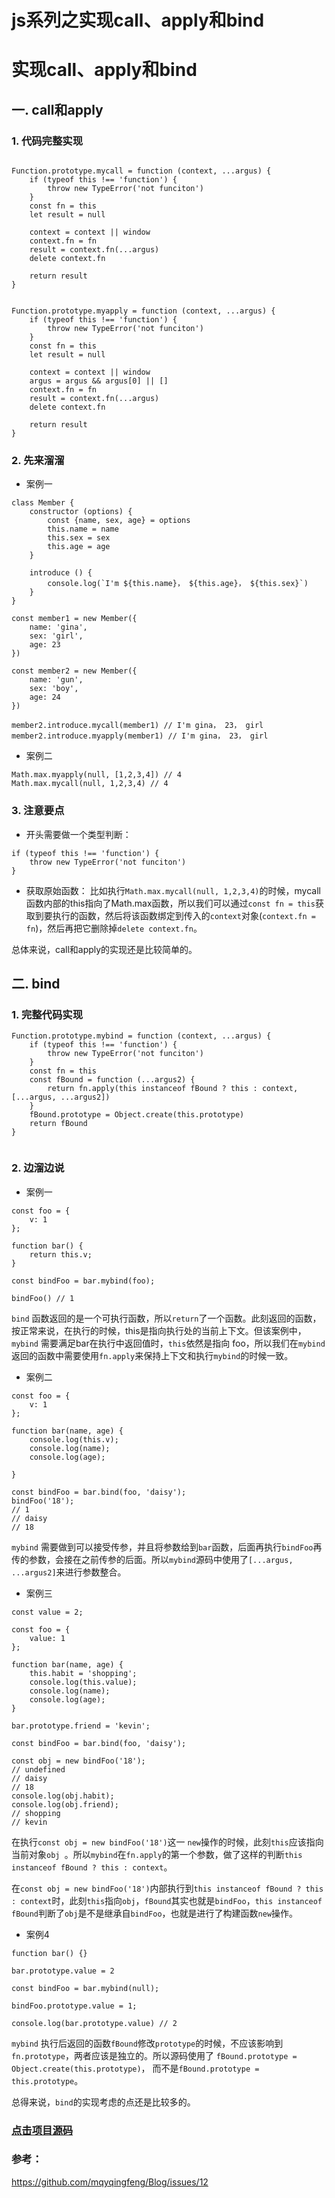 # js系列之实现call、apply和bind

# 实现call、apply和bind

## 一. call和apply

### 1. 代码完整实现

```

Function.prototype.mycall = function (context, ...argus) {
    if (typeof this !== 'function') {
        throw new TypeError('not funciton')
    }
    const fn = this
    let result = null

    context = context || window
    context.fn = fn
    result = context.fn(...argus)
    delete context.fn
    
    return result
}


Function.prototype.myapply = function (context, ...argus) {
    if (typeof this !== 'function') {
        throw new TypeError('not funciton')
    }
    const fn = this
    let result = null

    context = context || window
    argus = argus && argus[0] || []
    context.fn = fn
    result = context.fn(...argus)
    delete context.fn
    
    return result
}
```

### 2. 先来溜溜

* 案例一
```
class Member {
    constructor (options) {
        const {name, sex, age} = options
        this.name = name
        this.sex = sex
        this.age = age
    }

    introduce () {
        console.log(`I'm ${this.name}， ${this.age}， ${this.sex}`)
    }
}

const member1 = new Member({
    name: 'gina',
    sex: 'girl',
    age: 23
})

const member2 = new Member({
    name: 'gun',
    sex: 'boy',
    age: 24
})

member2.introduce.mycall(member1) // I'm gina， 23， girl
member2.introduce.myapply(member1) // I'm gina， 23， girl

```

* 案例二
```
Math.max.myapply(null, [1,2,3,4]) // 4
Math.max.mycall(null, 1,2,3,4) // 4
```


### 3. 注意要点

* 开头需要做一个类型判断：
```
if (typeof this !== 'function') {
    throw new TypeError('not funciton')
}
```
* 获取原始函数： 比如执行```Math.max.mycall(null, 1,2,3,4)```的时候，mycall函数内部的this指向了Math.max函数，所以我们可以通过```const fn = this```获取到要执行的函数，然后将该函数绑定到传入的```context```对象(```context.fn = fn```)，然后再把它删除掉```delete context.fn```。


总体来说，call和apply的实现还是比较简单的。


## 二. bind

### 1. 完整代码实现
```
Function.prototype.mybind = function (context, ...argus) {
    if (typeof this !== 'function') {
        throw new TypeError('not funciton')
    }
    const fn = this
    const fBound = function (...argus2) {
        return fn.apply(this instanceof fBound ? this : context, [...argus, ...argus2])
    }
    fBound.prototype = Object.create(this.prototype)
    return fBound
}


```


### 2. 边溜边说
* 案例一
```
const foo = {
    v: 1
};

function bar() {
    return this.v;
}

const bindFoo = bar.mybind(foo);

bindFoo() // 1
```

```bind``` 函数返回的是一个可执行函数，所以```return```了一个函数。此刻返回的函数，按正常来说，在执行的时候，this是指向执行处的当前上下文。但该案例中，
```mybind``` 需要满足bar在执行中返回值时，```this```依然是指向 foo，所以我们在```mybind```返回的函数中需要使用```fn.apply```来保持上下文和执行```mybind```的时候一致。

* 案例二
```
const foo = {
    v: 1
};

function bar(name, age) {
    console.log(this.v);
    console.log(name);
    console.log(age);

}

const bindFoo = bar.bind(foo, 'daisy');
bindFoo('18');
// 1
// daisy
// 18
```
```mybind``` 需要做到可以接受传参，并且将参数给到```bar```函数，后面再执行```bindFoo```再传的参数，会接在之前传参的后面。所以```mybind```源码中使用了```[...argus, ...argus2]```来进行参数整合。

* 案例三
```
const value = 2;

const foo = {
    value: 1
};

function bar(name, age) {
    this.habit = 'shopping';
    console.log(this.value);
    console.log(name);
    console.log(age);
}

bar.prototype.friend = 'kevin';

const bindFoo = bar.bind(foo, 'daisy');

const obj = new bindFoo('18');
// undefined
// daisy
// 18
console.log(obj.habit);
console.log(obj.friend);
// shopping
// kevin
```

在执行```const obj = new bindFoo('18')```这一 ```new```操作的时候，此刻```this```应该指向当前对象```obj ```。所以```mybind```在```fn.apply```的第一个参数，做了这样的判断```this instanceof fBound ? this : context```。

在```const obj = new bindFoo('18')```内部执行到```this instanceof fBound ? this : context```时，此刻```this```指向```obj```，```fBound```其实也就是```bindFoo```，```this instanceof fBound```判断了```obj```是不是继承自```bindFoo```，也就是进行了构建函数```new```操作。

* 案例4

```
function bar() {}

bar.prototype.value = 2

const bindFoo = bar.mybind(null);

bindFoo.prototype.value = 1;

console.log(bar.prototype.value) // 2

```

```mybind``` 执行后返回的函数```fBound```修改```prototype```的时候，不应该影响到```fn.prototype```，两者应该是独立的。所以源码使用了 ```fBound.prototype = Object.create(this.prototype)```， 而不是```fBound.prototype = this.prototype```。


总得来说，```bind```的实现考虑的点还是比较多的。

### [点击项目源码](https://github.com/BoatGina/Blog/tree/master/js%E7%B3%BB%E5%88%97/%E5%AE%9E%E7%8E%B0call%E3%80%81apply%E5%92%8Cbind/src)

### 参考：
https://github.com/mqyqingfeng/Blog/issues/12

